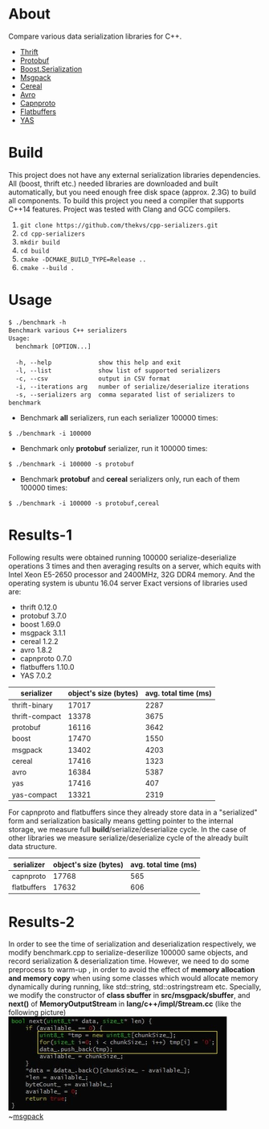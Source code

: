 # About

Compare various data serialization libraries for C++.

* [Thrift](http://thrift.apache.org/)
* [Protobuf](https://code.google.com/p/protobuf/)
* [Boost.Serialization](http://www.boost.org/libs/serialization)
* [Msgpack](http://msgpack.org/)
* [Cereal](http://uscilab.github.io/cereal/index.html)
* [Avro](http://avro.apache.org/)
* [Capnproto](https://capnproto.org/)
* [Flatbuffers](https://google.github.io/flatbuffers/)
* [YAS](https://github.com/niXman/yas)

# Build

This project does not have any external serialization libraries dependencies. All (boost, thrift etc.) needed libraries are downloaded and built automatically, but you need enough free disk space (approx. 2.3G) to build all components. To build this project you need a compiler that supports C++14 features. Project was tested with Clang and GCC compilers.

1. `git clone https://github.com/thekvs/cpp-serializers.git`
1. `cd cpp-serializers`
1. `mkdir build`
1. `cd build`
1. `cmake -DCMAKE_BUILD_TYPE=Release ..`
1. `cmake --build .`

# Usage

```
$ ./benchmark -h
Benchmark various C++ serializers
Usage:
  benchmark [OPTION...]

  -h, --help             show this help and exit
  -l, --list             show list of supported serializers
  -c, --csv              output in CSV format
  -i, --iterations arg   number of serialize/deserialize iterations
  -s, --serializers arg  comma separated list of serializers to benchmark
```

* Benchmark **all** serializers, run each serializer 100000 times:
```
$ ./benchmark -i 100000
```
* Benchmark only **protobuf** serializer, run it 100000 times:
```
$ ./benchmark -i 100000 -s protobuf
```
* Benchmark **protobuf** and **cereal** serializers only, run each of them 100000 times:
```
$ ./benchmark -i 100000 -s protobuf,cereal
```

# Results-1

Following results were obtained running 100000 serialize-deserialize operations 3 times and then averaging results on a server, which equits with Intel Xeon E5-2650 processor and 2400MHz, 32G DDR4 memory. And the operating system is ubuntu 16.04 server
Exact versions of libraries used are:

* thrift 0.12.0
* protobuf 3.7.0
* boost 1.69.0
* msgpack 3.1.1
* cereal 1.2.2
* avro 1.8.2
* capnproto 0.7.0
* flatbuffers 1.10.0
* YAS 7.0.2

| serializer     | object's size (bytes) | avg. total time (ms)|
| -------------- | --------------------- | ------------------- |
| thrift-binary  | 17017                 | 2287                |
| thrift-compact | 13378                 | 3675                |
| protobuf       | 16116                 | 3642                |
| boost          | 17470                 | 1550                |
| msgpack        | 13402                 | 4203                |
| cereal         | 17416                 | 1323                |
| avro           | 16384                 | 5387                |
| yas            | 17416                 | 407                 |
| yas-compact    | 13321                 | 2319                |



For capnproto and flatbuffers since they already store data in a "serialized" form and serialization basically means getting pointer to the internal storage, we measure full **build**/serialize/deserialize cycle. In the case of other libraries we measure serialize/deserialize cycle of the already built data structure.

| serializer     | object's size (bytes) | avg. total time (ms) |
| -------------- | --------------------- | -------------------- |
| capnproto      | 17768                 | 565                  |
| flatbuffers    | 17632                 | 606                  |


# Results-2

In order to see the time of serialization and deserialization respectively, we modify benchmark.cpp to serialize-deserilize 100000 same objects, and record serialization & deserialization time.
However, we need to do some preprocess to warm-up , in order to avoid the effect of **memory allocation and memory copy** when using some classes which would allocate memory dynamically during running, like std::string, std::ostringstream etc.
Specially, we  modify the constructor of **class sbuffer** in **src/msgpack/sbuffer**, and **next()** of **MemoryOutputStream** in **lang/c++/impl/Stream.cc** (like the following picture)
![avro](images/avro.JPG)
~[msgpack](images/msgpack.JPG)
